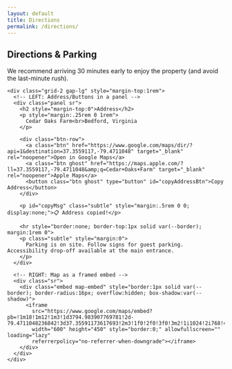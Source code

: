 ```yaml
---
layout: default
title: Directions
permalink: /directions/
---
```


<section class="section">
  <div class="container">
    <h1 class="h1">Directions &amp; Parking</h1>
    <p class="lead">We recommend arriving 30 minutes early to enjoy the property (and avoid the last-minute rush).</p>

    <div class="grid-2 gap-lg" style="margin-top:1rem">
      <!-- LEFT: Address/Buttons in a panel -->
      <div class="panel sr">
        <h2 style="margin-top:0">Address</h2>
        <p style="margin:.25rem 0 1rem">
          Cedar Oaks Farm<br>Bedford, Virginia
        </p>

        <div class="btn-row">
          <a class="btn" href="https://www.google.com/maps/dir/?api=1&destination=37.3559117,-79.4711048" target="_blank" rel="noopener">Open in Google Maps</a>
          <a class="btn ghost" href="https://maps.apple.com/?ll=37.3559117,-79.4711048&amp;q=Cedar+Oaks+Farm" target="_blank" rel="noopener">Apple Maps</a>
          <button class="btn ghost" type="button" id="copyAddressBtn">Copy Address</button>
        </div>

        <p id="copyMsg" class="subtle" style="margin:.5rem 0 0; display:none;">📋 Address copied!</p>

        <hr style="border:none; border-top:1px solid var(--border); margin:1rem 0">
        <p class="subtle" style="margin:0">
          Parking is on site. Follow signs for guest parking. Accessibility drop-off available at the main entrance.
        </p>
      </div>

      <!-- RIGHT: Map as a framed embed -->
      <div class="sr">
        <div class="embed map-embed" style="border:1px solid var(--border); border-radius:16px; overflow:hidden; box-shadow:var(--shadow)">
          <iframe
            src="https://www.google.com/maps/embed?pb=!1m18!1m12!1m3!1d3794.983907769781!2d-79.4711048236842!3d37.35591173617693!2m3!1f0!2f0!3f0!3m2!1i1024!2i768!4f13.1!3m3!1m2!1s0x884d2d5a16c33e45%3A0xec2f1fb612bcddaa!2sCedar%20Oaks%20Farm!5e1!3m2!1sen!2sus!4v1757470017115!5m2!1sen!2sus"
            width="600" height="450" style="border:0;" allowfullscreen="" loading="lazy"
            referrerpolicy="no-referrer-when-downgrade"></iframe>
        </div>
      </div>
    </div>
  </div>
</section>

<script>
  const copyBtn = document.getElementById('copyAddressBtn');
  const copyMsg = document.getElementById('copyMsg');
  if (copyBtn) {
    copyBtn.addEventListener('click', async () => {
      try {
        await navigator.clipboard.writeText("Cedar Oaks Farm, Bedford, VA");
        copyMsg.style.display = 'block';
        setTimeout(()=> copyMsg.style.display = 'none', 2000);
      } catch (err) {
        alert("Unable to copy address, please copy manually.");
      }
    });
  }
</script>
